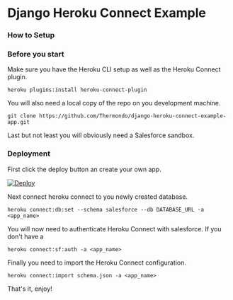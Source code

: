 # Django Heroku Connect Example

### How to Setup

### Before you start

Make sure you have the Heroku CLI setup as well as the Heroku Connect plugin.

```shell
heroku plugins:install heroku-connect-plugin
```

You will also need a local copy of the repo on you development machine.

```shell
git clone https://github.com/Thermondo/django-heroku-connect-example-app.git
```

Last but not least you will obviously need a Salesforce sandbox.

### Deployment

First click the deploy button an create your own app.

[![Deploy](https://www.herokucdn.com/deploy/button.svg)](https://heroku.com/deploy?template=https://github.com/Thermondo/django-heroku-connect-example-app)

Next connect heroku connect to you newly created database.

```shell
heroku connect:db:set --schema salesforce --db DATABASE_URL -a <app_name>
```

You will now need to authenticate Heroku Connect with salesforce. If you don't
have a 

```shell
heroku connect:sf:auth -a <app_name>
```

Finally you need to import the Heroku Connect configuration.

```shell
heroku connect:import schema.json -a <app_name>
```

That's it, enjoy!
